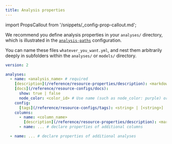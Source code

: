 ```yaml
---
title: Analysis properties
---
```


import PropsCallout from '/snippets/_config-prop-callout.md';

We recommend you define analysis properties in your `analyses/` directory, which is illustrated in the [`analysis-paths`](/reference/project-configs/analysis-paths) configuration. <PropsCallout title={frontMatter.title}/>  <br /> 

You can name these files `whatever_you_want.yml`, and nest them arbitrarily deeply in subfolders within the `analyses/` or `models/` directory.

<File name='analyses/<filename>.yml'>

```yml
version: 2

analyses:
  - name: <analysis_name> # required
    [description](/reference/resource-properties/description): <markdown_string>
    [docs](/reference/resource-configs/docs):
      show: true | false
      node_color: <color_id> # Use name (such as node_color: purple) or hex code with quotes (such as node_color: "#cd7f32")
    config:
      [tags](/reference/resource-configs/tags): <string> | [<string>]
    columns:
      - name: <column_name>
        [description](/reference/resource-properties/description): <markdown_string>
      - name: ... # declare properties of additional columns

  - name: ... # declare properties of additional analyses

```

</File>
